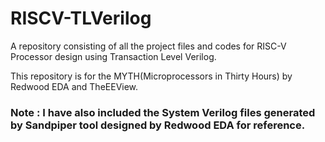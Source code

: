 # RISCV-TLVerilog
A repository consisting of all the project files and codes for RISC-V Processor design using Transaction Level Verilog.

This repository is for the MYTH(Microprocessors in Thirty Hours) by Redwood EDA and TheEEView.

### Note : I have also included the System Verilog files generated by Sandpiper tool designed by Redwood EDA for reference.
